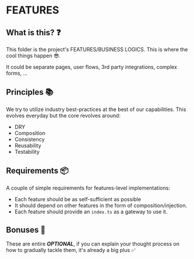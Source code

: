 # FEATURES

## What is this? ❓

This folder is the project's FEATURES/BUSINESS LOGICS. This is where the cool things happen 😎.

It could be separate pages, user flows, 3rd party integrations, complex forms, ...

## Principles 📚

We try to utilize industry best-practices at the best of our capabilities. This evolves everyday but the core revolves around:

- DRY
- Composition
- Consistency
- Reusability
- Testability

## Requirements 📦

A couple of simple requirements for features-level implementations:

- Each feature should be as self-sufficient as possible
- It should depend on other features in the form of composition/injection.
- Each feature should provide an `index.ts` as a gateway to use it.

## Bonuses 🍒

These are entire ***OPTIONAL***, if you can explain your thought process
on how to gradually tackle them, it's already a big plus ✅
